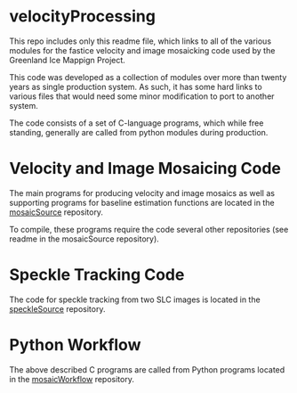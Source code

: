 # velocityProcessing

This repo includes only this readme file, which links to all of the various modules for the fastice velocity and image mosaicking code used by the Greenland Ice Mappign Project.

This code was developed as a collection of modules over more than twenty years as single production system. As such, it has some hard links to various files that would need some minor modification to port to another system.

The code consists of a set of C-language programs, which while free standing, generally are called from python modules during production.

# Velocity and Image Mosaicing Code

The main programs for producing velocity and image mosaics as well as supporting programs for baseline estimation functions are located in the [mosaicSource](https://github.com/fastice/mosaicSource) repository.

To compile, these programs require the code several other repositories (see readme in the mosaicSource repository).

# Speckle Tracking Code

The code for speckle tracking from two SLC images is located in the [speckleSource](https://github.com/fastice/speckleSource) repository.

# Python Workflow

The above described C programs are called from Python programs located in the [mosaicWorkflow](https://github.com/fastice/mosaicWorkflow) repository.
